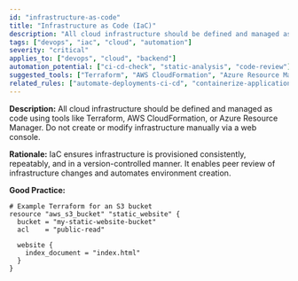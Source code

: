 ```yaml
---
id: "infrastructure-as-code"
title: "Infrastructure as Code (IaC)"
description: "All cloud infrastructure should be defined and managed as code using tools like Terraform, AWS CloudFormation, or Azure Resource Manager."
tags: ["devops", "iac", "cloud", "automation"]
severity: "critical"
applies_to: ["devops", "cloud", "backend"]
automation_potential: ["ci-cd-check", "static-analysis", "code-review"]
suggested_tools: ["Terraform", "AWS CloudFormation", "Azure Resource Manager"]
related_rules: ["automate-deployments-ci-cd", "containerize-applications"]
---
```


**Description:** All cloud infrastructure should be defined and managed as code using tools like Terraform, AWS CloudFormation, or Azure Resource Manager. Do not create or modify infrastructure manually via a web console.

**Rationale:** IaC ensures infrastructure is provisioned consistently, repeatably, and in a version-controlled manner. It enables peer review of infrastructure changes and automates environment creation.

**Good Practice:**
```hcl
# Example Terraform for an S3 bucket
resource "aws_s3_bucket" "static_website" {
  bucket = "my-static-website-bucket"
  acl    = "public-read"

  website {
    index_document = "index.html"
  }
}
```

